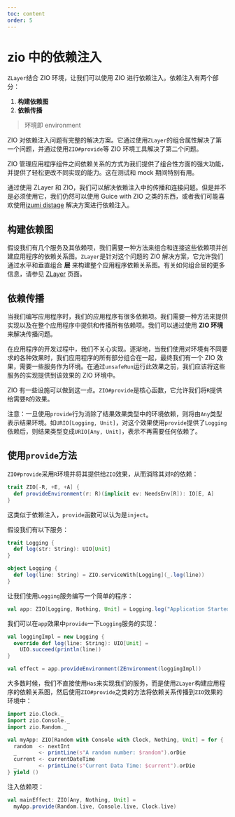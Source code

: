```yaml
---
toc: content
order: 5
---
```


# zio 中的依赖注入

`ZLayer`结合 ZIO 环境，让我们可以使用 ZIO 进行依赖注入。依赖注入有两个部分：

1. **构建依赖图**
2. **依赖传播**

> 环境即 environment

ZIO 对依赖注入问题有完整的解决方案。它通过使用`ZLayer`的组合属性解决了第一个问题，并通过使用`ZIO#provide`等 ZIO 环境工具解决了第二个问题。

ZIO 管理应用程序组件之间依赖关系的方式为我们提供了组合性方面的强大功能，并提供了轻松更改不同实现的能力。这在测试和 mock 期间特别有用。

通过使用 ZLayer 和 ZIO，我们可以解决依赖注入中的传播和连接问题。但是并不是必须使用它，我们仍然可以使用 Guice with ZIO 之类的东西，或者我们可能喜欢使用[izumi distage](https://izumi.7mind.io/distage/index.html) 解决方案进行依赖注入。

## 构建依赖图

假设我们有几个服务及其依赖项，我们需要一种方法来组合和连接这些依赖项并创建应用程序的依赖关系图。`ZLayer`是针对这个问题的 ZIO 解决方案，它允许我们通过水平和垂直组合 **层** 来构建整个应用程序依赖关系图。有关如何组合层的更多信息，请参见 [ZLayer](https://zio.dev/next/datatypes/contextual/zlayer) 页面。

## 依赖传播

当我们编写应用程序时，我们的应用程序有很多依赖项。我们需要一种方法来提供实现以及在整个应用程序中提供和传播所有依赖项。我们可以通过使用 **ZIO 环境** 来解决传播问题。

在应用程序的开发过程中，我们不关心实现。逐渐地，当我们使用对环境有不同要求的各种效果时，我们应用程序的所有部分组合在一起，最终我们有一个 ZIO 效果，需要一些服务作为环境。在通过`unsafeRun`运行此效果之前，我们应该将这些服务的实现提供到该效果的 ZIO 环境中。

ZIO 有一些设施可以做到这一点。`ZIO#provide`是核心函数，它允许我们将`R`提供给需要`R`的效果。

注意：一旦使用`provide`行为消除了结果效果类型中的环境依赖，则将由`Any`类型表示结果环境。如`URIO[Logging, Unit]`，对这个效果使用`provide`提供了`Logging`依赖后，则结果类型变成`URIO[Any, Unit]`，表示不再需要任何依赖了。

## 使用`provide`方法

`ZIO#provide`采用`R`环境并将其提供给`ZIO`效果，从而消除其对`R`的依赖：

```scala
trait ZIO[-R, +E, +A] {
  def provideEnvironment(r: R)(implicit ev: NeedsEnv[R]): IO[E, A]
}
```

这类似于依赖注入，`provide`函数可以认为是`inject`。

假设我们有以下服务：

```scala
trait Logging {
  def log(str: String): UIO[Unit]
}

object Logging {
  def log(line: String) = ZIO.serviceWith[Logging](_.log(line))
}
```

让我们使用`Logging`服务编写一个简单的程序：

```scala
val app: ZIO[Logging, Nothing, Unit] = Logging.log("Application Started!")
```

我们可以在`app`效果中`provide`一下`Logging`服务的实现：

```scala
val loggingImpl = new Logging {
  override def log(line: String): UIO[Unit] =
    UIO.succeed(println(line))
}

val effect = app.provideEnvironment(ZEnvironment(loggingImpl))
```

大多数时候，我们不直接使用`Has`来实现我们的服务，而是使用`ZLayer`构建应用程序的依赖关系图，然后使用`ZIO#provide`之类的方法将依赖关系传播到`ZIO`效果的环境中：

```scala
import zio.Clock._
import zio.Console._
import zio.Random._

val myApp: ZIO[Random with Console with Clock, Nothing, Unit] = for {
  random  <- nextInt
  _       <- printLine(s"A random number: $random").orDie
  current <- currentDateTime
  _       <- printLine(s"Current Data Time: $current").orDie
} yield ()
```

注入依赖项：

```scala
val mainEffect: ZIO[Any, Nothing, Unit] =
  myApp.provide(Random.live, Console.live, Clock.live)
```
